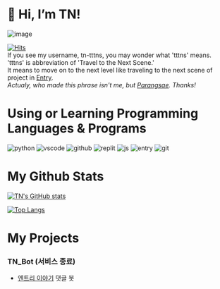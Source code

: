 # 👋 Hi, I’m TN!

![image](https://i.ibb.co/ngY9bJS/1.png)

[![Hits](https://hits.seeyoufarm.com/api/count/incr/badge.svg?url=https%3A%2F%2Fgithub.com%2Ftn-tttns&count_bg=%234D4D4D&title_bg=%231D1D1D&icon=github.svg&icon_color=%23FFFFFF&title=HITS&edge_flat=true)](https://hits.seeyoufarm.com)\
If you see my username, tn-tttns, you may wonder what 'tttns' means.\
'tttns' is abbreviation of 'Travel to the Next Scene.'\
It means to move on to the next level like traveling to the next scene of project in [Entry](https://playentry.org/).\
_Actualy, who made this phrase isn't me, but [Parangsae](https://github.com/PArangSae). Thanks!_

# Using or Learning Programming Languages & Programs
![python](https://img.shields.io/badge/-PYTHON-3776AB?style=for-the-badge&logo=python&logoColor=white)
![vscode](https://img.shields.io/badge/-Visual%20Studio%20Code-007ACC?style=for-the-badge&logo=visualstudiocode&logoColor=white)
![github](https://img.shields.io/badge/-github-181717?style=for-the-badge&logo=github&logoColor=white)
![replit](https://img.shields.io/badge/-replit-F26207?style=for-the-badge&logo=replit&logoColor=white)
![js](https://img.shields.io/badge/-javascript-F7DF1E?style=for-the-badge&logo=javascript&logoColor=black)
![entry](https://img.shields.io/badge/-entry-00d674?style=for-the-badge)
![git](https://img.shields.io/badge/-git-F05032?style=for-the-badge&logo=git&logoColor=white)

# My Github Stats
[![TN's GitHub stats](https://github-readme-stats.vercel.app/api?username=tn-tttns&show_icons=true&theme=tokyonight)](https://github.com/anuraghazra/github-readme-stats)

[![Top Langs](https://github-readme-stats.vercel.app/api/top-langs/?username=tn-tttns&layout=compact)](https://github.com/anuraghazra/github-readme-stats)

# My Projects
### TN_Bot (서비스 종료)
- [엔트리 이야기](https://playentry.org/community/entrystory/list?sort=created&term=all) 댓글 봇
